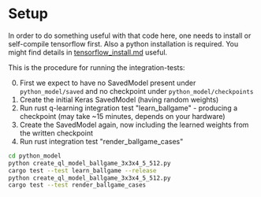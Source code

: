 # Setup
In order to do something useful with that code here, one needs to install or self-compile tensorflow first.
Also a python installation is required.
You might find details in [tensorflow_install.md](doc/tensorflow_install.md) useful.


This is the procedure for running the integration-tests:

0. First we expect to have no SavedModel present under `python_model/saved` and no checkpoint under `python_model/checkpoints`
1. Create the initial Keras SavedModel (having random weights)
2. Run rust q-learning integration test "learn_ballgame" - producing a checkpoint (may take ~15 minutes, depends on your hardware)
3. Create the SavedModel again, now including the learned weights from the written checkpoint
4. Run rust integration test "render_ballgame_cases"  
```sh
cd python_model
python create_ql_model_ballgame_3x3x4_5_512.py
cargo test --test learn_ballgame --release
python create_ql_model_ballgame_3x3x4_5_512.py
cargo test --test render_ballgame_cases
```

